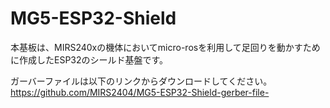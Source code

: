 # MG5-ESP32-Shield
本基板は、MIRS240xの機体においてmicro-rosを利用して足回りを動かすために作成したESP32のシールド基盤です。

ガーバーファイルは以下のリンクからダウンロードしてください。<br>
https://github.com/MIRS2404/MG5-ESP32-Shield-gerber-file-

